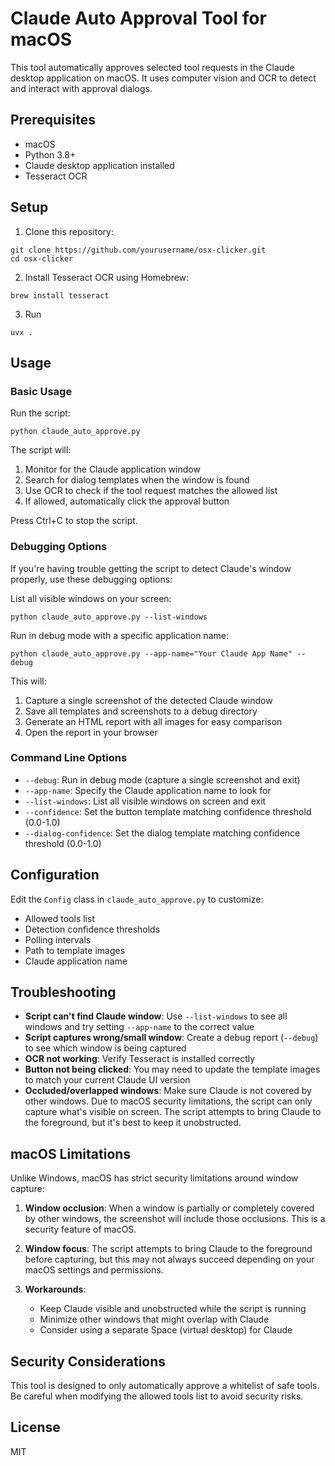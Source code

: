 # Claude Auto Approval Tool for macOS

This tool automatically approves selected tool requests in the Claude desktop application on macOS. It uses computer vision and OCR to detect and interact with approval dialogs.

## Prerequisites

- macOS
- Python 3.8+
- Claude desktop application installed
- Tesseract OCR

## Setup

1. Clone this repository:
```
git clone https://github.com/yourusername/osx-clicker.git
cd osx-clicker
```

2. Install Tesseract OCR using Homebrew:
```
brew install tesseract
```

3. Run
```
uvx .
```

## Usage

### Basic Usage

Run the script:
```
python claude_auto_approve.py
```

The script will:
1. Monitor for the Claude application window
2. Search for dialog templates when the window is found
3. Use OCR to check if the tool request matches the allowed list
4. If allowed, automatically click the approval button

Press Ctrl+C to stop the script.

### Debugging Options

If you're having trouble getting the script to detect Claude's window properly, use these debugging options:

List all visible windows on your screen:
```
python claude_auto_approve.py --list-windows
```

Run in debug mode with a specific application name:
```
python claude_auto_approve.py --app-name="Your Claude App Name" --debug
```

This will:
1. Capture a single screenshot of the detected Claude window
2. Save all templates and screenshots to a debug directory
3. Generate an HTML report with all images for easy comparison
4. Open the report in your browser

### Command Line Options

- `--debug`: Run in debug mode (capture a single screenshot and exit)
- `--app-name`: Specify the Claude application name to look for
- `--list-windows`: List all visible windows on screen and exit
- `--confidence`: Set the button template matching confidence threshold (0.0-1.0)
- `--dialog-confidence`: Set the dialog template matching confidence threshold (0.0-1.0)

## Configuration

Edit the `Config` class in `claude_auto_approve.py` to customize:
- Allowed tools list
- Detection confidence thresholds
- Polling intervals
- Path to template images
- Claude application name

## Troubleshooting

- **Script can't find Claude window**: Use `--list-windows` to see all windows and try setting `--app-name` to the correct value
- **Script captures wrong/small window**: Create a debug report (`--debug`) to see which window is being captured
- **OCR not working**: Verify Tesseract is installed correctly
- **Button not being clicked**: You may need to update the template images to match your current Claude UI version
- **Occluded/overlapped windows**: Make sure Claude is not covered by other windows. Due to macOS security limitations, the script can only capture what's visible on screen. The script attempts to bring Claude to the foreground, but it's best to keep it unobstructed.

## macOS Limitations

Unlike Windows, macOS has strict security limitations around window capture:

1. **Window occlusion**: When a window is partially or completely covered by other windows, the screenshot will include those occlusions. This is a security feature of macOS.

2. **Window focus**: The script attempts to bring Claude to the foreground before capturing, but this may not always succeed depending on your macOS settings and permissions.

3. **Workarounds**:
   - Keep Claude visible and unobstructed while the script is running
   - Minimize other windows that might overlap with Claude
   - Consider using a separate Space (virtual desktop) for Claude

## Security Considerations

This tool is designed to only automatically approve a whitelist of safe tools. Be careful when modifying the allowed tools list to avoid security risks.

## License

MIT

